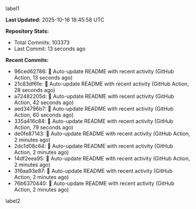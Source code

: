 
label1 
<!-- ACTIVITY_START -->
**Last Updated:** 2025-10-16 18:45:58 UTC

**Repository Stats:**
- Total Commits: 103373
- Last Commit: 13 seconds ago

**Recent Commits:**
- 96ced62786: 🤖 Auto-update README with recent activity (GitHub Action, 13 seconds ago)
- 21c83df6fe: 🤖 Auto-update README with recent activity (GitHub Action, 28 seconds ago)
- a72482205d: 🤖 Auto-update README with recent activity (GitHub Action, 42 seconds ago)
- aed34796b7: 🤖 Auto-update README with recent activity (GitHub Action, 60 seconds ago)
- 335a416c84: 🤖 Auto-update README with recent activity (GitHub Action, 79 seconds ago)
- de0fe87143: 🤖 Auto-update README with recent activity (GitHub Action, 2 minutes ago)
- 2dc1d08c64: 🤖 Auto-update README with recent activity (GitHub Action, 2 minutes ago)
- 14df2eea95: 🤖 Auto-update README with recent activity (GitHub Action, 2 minutes ago)
- 316aa93e87: 🤖 Auto-update README with recent activity (GitHub Action, 2 minutes ago)
- 76b6370440: 🤖 Auto-update README with recent activity (GitHub Action, 2 minutes ago)
<!-- ACTIVITY_END -->

label2

